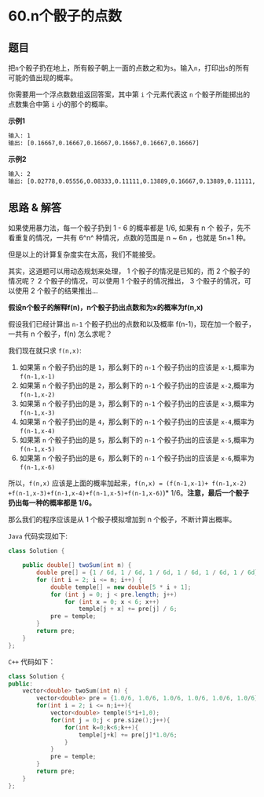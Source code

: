 # 60.n个骰子的点数

## 题目

把`n`个骰子扔在地上，所有骰子朝上一面的点数之和为`s`。输入`n`，打印出`s`的所有可能的值出现的概率。


你需要用一个浮点数数组返回答案，其中第 `i` 个元素代表这 `n` 个骰子所能掷出的点数集合中第 `i` 小的那个的概率。

**示例1**

```txt
输入: 1
输出: [0.16667,0.16667,0.16667,0.16667,0.16667,0.16667]
```

**示例2**

```txt
输入: 2
输出: [0.02778,0.05556,0.08333,0.11111,0.13889,0.16667,0.13889,0.11111,0.08333,0.05556,0.02778]
```

## 思路 & 解答

如果使用暴力法，每一个骰子扔到 1 - 6 的概率都是 1/6, 如果有 n 个 骰子，先不看重复的情况，一共有 6^n^ 种情况，点数的范围是 n ~ 6n ，也就是 5n+1 种。

但是以上的计算复杂度实在太高，我们不能接受。

其实，这道题可以用动态规划来处理， 1 个骰子的情况是已知的，而 2 个骰子的情况呢？ 2 个骰子的情况，可以使用 1 个骰子的情况推出， 3 个骰子的情况，可以使用 2 个骰子的结果推出...

**假设n个骰子的解释f(n)，n个骰子扔出点数和为x的概率为f(n,x)**

假设我们已经计算出 `n-1` 个骰子扔出的点数和以及概率 f(n-1)，现在加一个骰子，一共有 n 个骰子，f(n) 怎么求呢？ 

我们现在就只求 `f(n,x)`:
1. 如果第 `n` 个骰子扔出的是 `1`，那么剩下的 `n-1` 个骰子扔出的应该是 `x-1`,概率为 `f(n-1,x-1)`
2. 如果第 `n` 个骰子扔出的是 `2`，那么剩下的 `n-1` 个骰子扔出的应该是 `x-2`,概率为 `f(n-1,x-2)`
3. 如果第 `n` 个骰子扔出的是 `3`，那么剩下的 `n-1` 个骰子扔出的应该是 `x-3`,概率为 `f(n-1,x-3)`
4. 如果第 `n` 个骰子扔出的是 `4`，那么剩下的 `n-1` 个骰子扔出的应该是 `x-4`,概率为 `f(n-1,x-4)`
5. 如果第 `n` 个骰子扔出的是 `5`，那么剩下的 `n-1` 个骰子扔出的应该是 `x-5`,概率为 `f(n-1,x-5)`
6. 如果第 `n` 个骰子扔出的是 `6`，那么剩下的 `n-1` 个骰子扔出的应该是 `x-6`,概率为 `f(n-1,x-6)`

所以，`f(n,x)` 应该是上面的概率加起来，`f(n,x) = (f(n-1,x-1)+ f(n-1,x-2) +f(n-1,x-3)+f(n-1,x-4)+f(n-1,x-5)+f(n-1,x-6)`)* 1/6。**注意，最后一个骰子扔出每一种的概率都是 1/6。**

那么我们的程序应该是从 1 个骰子模拟增加到 n 个骰子，不断计算出概率。

`Java` 代码实现如下:

```Java
class Solution {

    public double[] twoSum(int n) {
        double pre[] = {1 / 6d, 1 / 6d, 1 / 6d, 1 / 6d, 1 / 6d, 1 / 6d};
        for (int i = 2; i <= n; i++) {
            double temple[] = new double[5 * i + 1];
            for (int j = 0; j < pre.length; j++)
                for (int x = 0; x < 6; x++)
                    temple[j + x] += pre[j] / 6;
            pre = temple;
        }
        return pre;
    }
};

```

`C++` 代码如下：

```C++
class Solution {
public:
    vector<double> twoSum(int n) {
        vector<double> pre = {1.0/6, 1.0/6, 1.0/6, 1.0/6, 1.0/6, 1.0/6};
        for(int i = 2; i <= n;i++){
            vector<double> temple(5*i+1,0);
            for(int j = 0;j < pre.size();j++){
                for(int k=0;k<6;k++){
                    temple[j+k] += pre[j]*1.0/6; 
                }
            }
            pre = temple;
        }
        return pre;
    }
};
```

